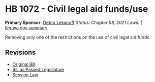 # HB 1072 - Civil legal aid funds/use
**Primary Sponsor:** [Debra Lekanoff](/person/leg/lekanoff_de.md)
*Status: Chapter 58, 2021 Laws.* | [leg.wa.gov summary](https://app.leg.wa.gov/billsummary?BillNumber=1072&Year=2021)

Removing only one of the restrictions on the use of civil legal aid funds.

## Revisions
* [Original Bill](1/)
* [Bill as Passed Legislature](1/)
* [Session Law](1/)